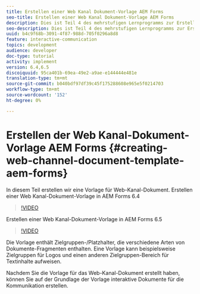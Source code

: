 ```yaml
---
title: Erstellen einer Web Kanal Dokument-Vorlage AEM Forms
seo-title: Erstellen einer Web Kanal Dokument-Vorlage AEM Forms
description: Dies ist Teil 4 des mehrstufigen Lernprogramms zur Erstellung Ihres ersten interaktiven Kommunikations-Dokuments. In diesem Teil erstellen wir eine Vorlage für Web-Kanal-Dokument.
seo-description: Dies ist Teil 4 des mehrstufigen Lernprogramms zur Erstellung Ihres ersten interaktiven Kommunikations-Dokuments. In diesem Teil erstellen wir eine Vorlage für Web-Kanal-Dokument.
uuid: b4c9f68b-3091-4f87-988d-705f0296a8d8
feature: interactive-communication
topics: development
audience: developer
doc-type: tutorial
activity: implement
version: 6.4,6.5
discoiquuid: 95ca401b-69ea-49e2-a9ae-e144444e481e
translation-type: tm+mt
source-git-commit: b040bdf97df39c45f175288608e965e5f0214703
workflow-type: tm+mt
source-wordcount: '152'
ht-degree: 0%

---
```



# Erstellen der Web Kanal-Dokument-Vorlage AEM Forms {#creating-web-channel-document-template-aem-forms}

In diesem Teil erstellen wir eine Vorlage für Web-Kanal-Dokument.
Erstellen einer Web Kanal-Dokument-Vorlage in AEM Forms 6.4
>[!VIDEO](https://video.tv.adobe.com/v/22342?quality=9&learn=on)

Erstellen einer Web Kanal-Dokument-Vorlage in AEM Forms 6.5
>[!VIDEO](https://video.tv.adobe.com/v/27807?quality=9&learn=on)

Die Vorlage enthält Zielgruppen-/Platzhalter, die verschiedene Arten von Dokumente-Fragmenten enthalten. Eine Vorlage kann beispielsweise Zielgruppen für Logos und einen anderen Zielgruppen-Bereich für Textinhalte aufweisen.

Nachdem Sie die Vorlage für das Web-Kanal-Dokument erstellt haben, können Sie auf der Grundlage der Vorlage interaktive Dokumente für die Kommunikation erstellen.
